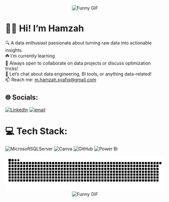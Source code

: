 <div align="center">
  <img src="https://media0.giphy.com/media/v1.Y2lkPTc5MGI3NjExeGd3ZDc2ODZrZGt2dmViN3l2ajA0dnFsbDJudzhtZ3U2aGZmcmZ2dSZlcD12MV9pbnRlcm5hbF9naWZfYnlfaWQmY3Q9Zw/DeKJrr8vovqXC/giphy.gif" alt="Funny GIF"> 
</div>

# 🙋‍♂️ Hi! I’m Hamzah
🔍 A data enthusiast passionate about turning raw data into actionable insights.
<br>☘️ I’m currently learning
<br>🌟 Always open to collaborate on data projects or discuss optimization tricks!
<br>💬 Let’s chat about data engineering, BI tools, or anything data-related! 
<br>📫 Reach me: m.hamzah.syafiq@gmail.com

## 🌐 Socials:
[![LinkedIn](https://img.shields.io/badge/LinkedIn-%230077B5.svg?logo=linkedin&logoColor=white)](https://linkedin.com/in/www.linkedin.com/in/mhamzahsyafiqlubis) [![email](https://img.shields.io/badge/Email-D14836?logo=gmail&logoColor=white)](mailto:m.hamzah.syafiq@gmail.com) 

# 💻 Tech Stack:
![MicrosoftSQLServer](https://img.shields.io/badge/Microsoft%20SQL%20Server-CC2927?style=flat&logo=microsoft%20sql%20server&logoColor=white) ![Canva](https://img.shields.io/badge/Canva-%2300C4CC.svg?style=flat&logo=Canva&logoColor=white) ![GitHub](https://img.shields.io/badge/github-%23121011.svg?style=flat&logo=github&logoColor=white) ![Power Bi](https://img.shields.io/badge/power_bi-F2C811?style=flat&logo=powerbi&logoColor=black)

<picture>
  <source media="(prefers-color-scheme: dark)" srcset="https://raw.githubusercontent.com/HamzahLubis/HamzahLubis/output/github-snake-dark.svg" />
  <source media="(prefers-color-scheme: light)" srcset="https://raw.githubusercontent.com/HamzahLubis/HamzahLubis/output/github-snake.svg" />
  <img alt="github-snake" src="https://raw.githubusercontent.com/HamzahLubis/HamzahLubis/output/github-snake.svg" />
</picture>

<div align="center">
  <img src="https://media3.giphy.com/media/v1.Y2lkPTc5MGI3NjExemJhOXJtdXF4anBrMXRoandqN2tqYmF3ODc5dWZnNmhpY3BoMXpwNCZlcD12MV9pbnRlcm5hbF9naWZfYnlfaWQmY3Q9Zw/a7QTz4SWgGnvO/giphy.gif" alt="Funny GIF"> 
</div>
